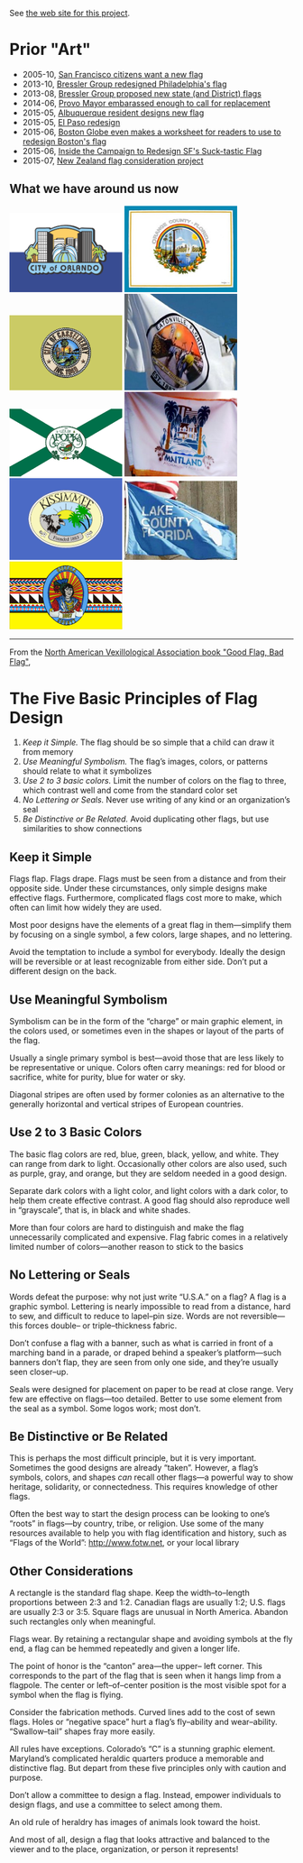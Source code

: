 See [the web site for this project](http://cforlando.github.io/flags/).


Prior "Art"
===========

* 2005-10, [San Francisco citizens want a new flag](http://www.sanfranciscoflag.com/)
* 2013-10, [Bressler Group redesigned Philadelphia's flag](http://accelerator.bresslergroup.com/2013/10/sideproject-reflag-for-designphiladelphia/)
* 2013-08, [Bressler Group proposed new state (and District) flags](http://accelerator.bresslergroup.com/2013/08/united-we-stand/)
* 2014-06, [Provo Mayor embarassed enough to call for replacement](http://blog.cvsflags.com/flag-fun/provo-mayor-calls-citizen-input-new-city-flag-redesign)
* 2015-05, [Albuquerque resident designs new flag](http://www.gabere.com/Albuquerque-Flag-Redesign)
* 2015-05, [El Paso redesign](http://jamesreyes.tumblr.com/post/120409320491/a-proposed-redesign-of-the-flag-of-the-city-of-el)
* 2015-06, [Boston Globe even makes a worksheet for readers to use to redesign Boston's flag](https://www.bostonglobe.com/ideas/2015/06/13/improving-boston-city-flag/pSGLpo3Ef1jNiK4Ejtk8oL/story.html)
* 2015-06, [Inside the Campaign to Redesign SF's Suck-tastic Flag](http://www.wired.com/2015/06/inside-campaign-redesign-sfs-suck-tastic-flag/)
* 2015-07, [New Zealand flag consideration project](https://www.govt.nz/browse/engaging-with-government/the-nz-flag-your-chance-to-decide/)

What we have around us now
--------------------------

<img src="city-of-orlando/1980-06-02-kiwanis.png" width="200"/>
<img src="county-orange/1994-10-adams.jpg" width="200"/>
<img src="city-of-casselberry/1996-casselberry-sob.gif" width="200"/>
<img src="city-of-eatonville/eatonville-sob.jpg" width="200"/>
<img src="city-of-apopka/apopka.gif" width="200"/>
<img src="city-of-maitland/maitland-sob.jpg" width="200"/>
<img src="city-of-kissimmee/kissimmee-sob.png" width="200"/>
<img src="county-lake/lake.jpg" width="200"/>
<img src="county-osceola/osceola.png" width="200"/>

----

From the [North American Vexillological Association book "Good Flag, Bad Flag"](http://www.ausflag.com.au/assets/images/Good-Flag-Bad-Flag.pdf),


The Five Basic Principles of Flag Design
========================================

1. *Keep it Simple.*  The flag should be so simple that a child can draw it from memory
2. *Use Meaningful Symbolism.* The flag’s images, colors, or patterns should relate to what it symbolizes 
3. *Use 2 to 3 basic colors.* Limit the number of colors on the flag to three, which contrast well and come from the standard color set 
4. *No Lettering or Seals.* Never use writing of any kind or an organization’s seal
5. *Be Distinctive or Be Related.* Avoid duplicating other flags, but use similarities to show connections


Keep it Simple
--------------

Flags flap. Flags drape. Flags must be seen from a
distance and from their opposite side. Under these
circumstances, only simple designs make effective
flags. Furthermore, complicated flags cost more to make,
which often can limit how widely they are used.

Most poor designs have the elements of a great
flag in them—simplify them by focusing on a single
symbol, a few colors, large shapes, and no lettering.

Avoid the temptation to include a symbol for everybody.
Ideally the design will be reversible or at least
recognizable from either side. Don’t put a different
design on the back. 


Use Meaningful Symbolism
------------------------

Symbolism can be in the form of the “charge”
or main graphic element, in the colors used, or
sometimes even in the shapes or layout of the
parts of the flag.

Usually a single primary symbol is best—avoid
those that are less likely to be representative or unique.
Colors often carry meanings: red for blood or sacrifice,
white for purity, blue for water or sky.

Diagonal stripes are often used by former colonies
as an alternative to the generally horizontal and vertical
stripes of European countries.


Use 2 to 3 Basic Colors
-----------------------

The basic flag colors are red, blue, green, black,
yellow, and white. They can range from dark to
light. Occasionally other colors are also used, such
as purple, gray, and orange, but they are seldom needed
in a good design.

Separate dark colors with a light color, and light
colors with a dark color, to help them create effective
contrast. A good flag should also reproduce well in
“grayscale”, that is, in black and white shades.

More than four colors are hard to distinguish and
make the flag unnecessarily complicated and expensive.
Flag fabric comes in a relatively limited number of
colors—another reason to stick to the basics


No Lettering or Seals
---------------------

Words defeat the purpose: why not just write
“U.S.A.” on a flag? A flag is a graphic symbol.
Lettering is nearly impossible to read from a
distance, hard to sew, and difficult to reduce to lapel–pin
size. Words are not reversible—this forces double– or
triple–thickness fabric.

Don’t confuse a flag with a banner, such as what is
carried in front of a marching band in a parade, or draped
behind a speaker’s platform—such banners don’t flap,
they are seen from only one side, and they’re usually
seen closer–up.

Seals were designed for placement on paper to be
read at close range. Very few are effective on flags—too
detailed. Better to use some element from the seal as a
symbol. Some logos work; most don’t.



Be Distinctive or Be Related
----------------------------

This is perhaps the most difficult principle, but it
is very important. Sometimes the good designs
are already “taken”. However, a flag’s symbols,
colors, and shapes *can* recall other flags—a powerful
way to show heritage, solidarity, or connectedness. This
requires knowledge of other flags.

Often the best way to start the design process
can be looking to one’s “roots” in flags­—by country, tribe,
or religion. Use some of the many resources available
to help you with flag identification and history, such as
“Flags of the World”: http://www.fotw.net, or your local
library


Other Considerations
--------------------

A rectangle is the standard flag shape. Keep the
width–to–length proportions between 2:3 and 1:2.
Canadian flags are usually 1:2; U.S. flags are usually
2:3 or 3:5. Square flags are unusual in North America.
Abandon such rectangles only when meaningful.

Flags wear. By retaining a rectangular shape and
avoiding symbols at the fly end, a flag can be hemmed
repeatedly and given a longer life.

The point of honor is the “canton” area—the upper–
left corner. This corresponds to the part of the flag that is
seen when it hangs limp from a flagpole. The center or
left–of–center position is the most visible spot for a
symbol when the flag is flying.

Consider the fabrication methods. Curved lines add
to the cost of sewn flags. Holes or “negative space” hurt
a flag’s fly–ability and wear–ability. “Swallow–tail” shapes
fray more easily.

All rules have exceptions. Colorado’s “C” is a
stunning graphic element. Maryland’s complicated
heraldic quarters produce a memorable and distinctive
flag. But depart from these five principles only with
caution and purpose.

Don’t allow a committee to design a flag. Instead,
empower individuals to design flags, and use a committee
to select among them.

An old rule of heraldry has images of animals look
toward the hoist.

And most of all, design a flag that looks
attractive and balanced to the viewer and to the place,
organization, or person it represents!
